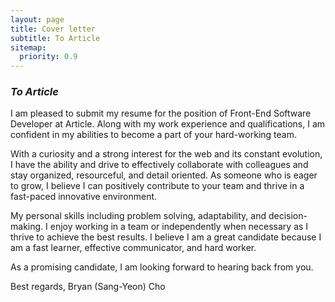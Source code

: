 ```yaml
---
layout: page
title: Cover letter
subtitle: To Article
sitemap:
  priority: 0.9
---
```


### *To Article*
I am pleased to submit my resume for the position of Front-End Software Developer at Article. Along with my work experience and qualifications, I am confident in my abilities to become a part of your hard-working team.

With a curiosity and a strong interest for the web and its constant evolution, I have the ability and drive to effectively collaborate with colleagues and stay organized, resourceful, and detail oriented. As someone who is eager to grow, I believe I can positively contribute to your team and thrive in a fast-paced innovative environment.

My personal skills including problem solving, adaptability, and decision-making. I enjoy working in a team or independently when necessary as I thrive to achieve the best results. I believe I am a great candidate because I am a fast learner, effective communicator, and hard worker.

As a promising candidate, I am looking forward to hearing back from you.


Best regards,
Bryan (Sang-Yeon) Cho
